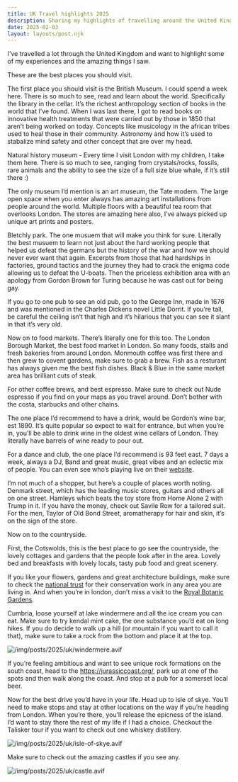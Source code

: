 ```yaml
---
title: UK Travel highlights 2025
description: Sharing my highlights of travelling around the United Kingdom
date: 2025-02-03
layout: layouts/post.njk
---
```


I've travelled a lot through the United Kingdom and want to highlight some of my experiences and the amazing things I saw.

These are the best places you should visit.

The first place you should visit is the British Museum. I could spend a week here. There is so much to see, read and learn about the world. Specifically the library in the cellar. It’s the richest anthropology section of books in the world that I’ve found. When I was last there, I got to read books on innovative health treatments that were carried out by those in 1850 that aren’t being worked on today. Concepts like musicology in the african tribes used to heal those in their community. Astronomy and how it’s used to stabalize mind safety and other concept that are over my head.

Natural history museum - Every time I visit London with my children, I take them here. There is so much to see, ranging from crystals/rocks, fossils, rare animals and the ability to see the size of a full size blue whale, if it’s still there :)

The only museum I’d mention is an art museum, the Tate modern. The large open space when you enter always has amazing art installations from people around the world. Multiple floors with a beautiful tea room that overlooks London. The stores are amazing here also, I’ve always picked up unique art prints and posters.

Bletchly park. The one musuem that will make you think for sure. Literally the best musuem to learn not just about the hard working people that helped us defeat the germans but the history of the war and how we should never ever want that again. Excerpts from those that had hardships in factories, ground tactics and the journey they had to crack the enigma code allowing us to defeat the U-boats. Then the priceless exhibition area with an apology from Gordon Brown for Turing because he was cast out for being gay.

If you go to one pub to see an old pub, go to the George Inn, made in 1676 and was mentioned in the Charles Dickens novel Little Dorrit. If you’re tall, be careful the ceiling isn’t that high and it’s hilarious that you can see it slant in that it’s very old.

Now on to food markets. There’s literally one for this too. The London Borough Market, the best food market in London. So many foods, stalls and fresh bakeries from around London. Monmouth coffee was first there and then grew to covent gardens, make sure to grab a brew. Fish as a resturant has always given me the best fish dishes. Black & Blue in the same market area has brilliant cuts of steak.

For other coffee brews, and best espresso. Make sure to check out Nude espresso if you find on your maps as you travel around. Don’t bother with the costa, starbucks and other chains.

The one place I’d recommend to have a drink, would be Gordon’s wine bar, est 1890. It’s quite popular so expect to wait for entrance, but when you’re in, you’ll be able to drink wine in the oldest wine cellars of London. They literally have barrels of wine ready to pour out.

For a dance and club, the one place I’d recommend is 93 feet east. 7 days a week, always a DJ, Band and great music, great vibes and an eclectic mix of people. You can even see who’s playing live on their [website](https://www.93feeteast.co.uk/).

I’m not much of a shopper, but here’s a couple of places worth noting.
Denmark street, which has the leading music stores, guitars and others all on one street.
Hamleys which beats the toy store from Home Alone 2 with Trump in it.
If you have the money, check out Savile Row for a tailored suit.
For the men, Taylor of Old Bond Street, aromatherapy for hair and skin, it’s on the sign of the store.

Now on to the countryside.

First, the Cotswolds, this is the best place to go see the countryside, the lovely cottages and gardens that the people look after in the area. Lovely bed and breakfasts with lovely locals, tasty pub food and great scenery.

If you like your flowers, gardens and great architecture buildings, make sure to check the [national trust](https://www.nationaltrust.org.uk/) for their conservation work in any area you are living in. And when you’re in london, don’t miss a visit to the [Royal Botanic Gardens](https://www.kew.org/).

Cumbria, loose yourself at lake windermere and all the ice cream you can eat. Make sure to try kendal mint cake, the one substance you’d eat on long hikes. If you do decide to walk up a hill (or mountain if you want to call it that), make sure to take a rock from the bottom and place it at the top.

![/img/posts/2025/uk/windermere.avif](/img/posts/2025/uk/windermere.avif)

If you’re feeling ambitious and want to see unique rock formations on the south coast, head to the https://jurassiccoast.org/, park up at one of the spots and then walk along the coast. And stop at a pub for a somerset local beer.

Now for the best drive you’d have in your life. Head up to isle of skye. You’ll need to make stops and stay at other locations on the way if you’re heading from London. When you’re there, you’ll release the epicness of the island. I’d want to stay there the rest of my life if I had a choice. Checkout the Talisker tour if you want to check out one whiskey distillery.

![/img/posts/2025/uk/isle-of-skye.avif](/img/posts/2025/uk/isle-of-skye.avif)

Make sure to check out the amazing castles if you see any.

![/img/posts/2025/uk/castle.avif](/img/posts/2025/uk/castle.avif)
